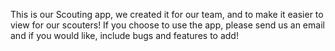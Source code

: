 This is our Scouting app, we created it for our team, and to make it easier to view for our scouters! If you choose to use the app, please send us an email and if you would like, include bugs and features to add!
